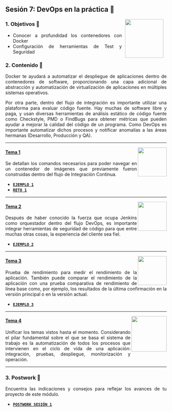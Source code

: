 ## Sesión 7: DevOps en la práctica 🤖

<img src="../images/android-kotlin.png" align="right" height="120" hspace="10">
<div style="text-align: justify;">

### 1. Objetivos :dart: 

- Conocer a profundidad los contenedores con Docker
- Configuración de herramientas de Test y Seguridad

### 2. Contenido :blue_book:

Docker te ayudará a automatizar el despliegue de aplicaciones dentro de contenedores de software, proporcionando una capa adicional de abstracción y automatización de virtualización de aplicaciones en múltiples sistemas operativos. 

Por otra parte, dentro del flujo de integración es importante utilizar una plataforma para evaluar código fuente. Hay muchas de software libre y paga, y usan diversas herramientas de análisis estático de código fuente como Checkstyle, PMD o FindBugs para obtener métricas que pueden ayudar a mejorar la calidad del código de un programa. Como DevOps es importante automatizar dichos procesos y notificar anomalías a las áreas hermanas (Desarrollo, Producción y QA).

---

<img src="images/tools.png" align="right" height="90"> 

#### <ins>Tema 1</ins>

Se detallan los comandos necesarios para poder navegar en un contenedor de imágenes que previamente fueron construidas dentro del flujo de Integración Contínua.

- [**`EJEMPLO 1`**](./Ejemplo-01)
- [**`RETO 1`**](./Reto-01)
---

<img src="images/structure.png" align="right" height="90"> 

#### <ins>Tema 2</ins>

Después de haber conocido la fuerza que ocupa Jenkins como orquestador dentro del flujo DevOps, es importante integrar herramientas de seguridad de código para que entre muchas otras cosas, la experiencia del cliente sea fiel.

- [**`EJEMPLO 2`**](./Ejemplo-02)

---

<img src="images/emulator.jpg" align="right" height="90"> 

#### <ins>Tema 3</ins>

Prueba de rendimiento para medir el rendimiento de la aplicación. También puede comparar el rendimiento de la aplicación con una prueba comparativa de rendimiento de línea base como, por ejemplo, los resultados de la última confirmación en la versión principal o en la versión actual.

- [**`EJEMPLO 3`**](./Reto-02)
---

<img src="images/chaomi.png" align="right" height="110"> 

#### <ins>Tema 4</ins>

Unificar los temas vistos hasta el momento. Considerando el pilar fundamental sobre el que se basa el sistema de trabajo es la automatización de todos los procesos que intervienen en el ciclo de vida de una aplicación: integración, pruebas, despliegue, monitorización y operación.

---

### 3. Postwork :memo:

Encuentra las indicaciones y consejos para reflejar los avances de tu proyecto de este módulo.

- [**`POSTWORK SESIÓN 1`**](./Postwork/)

<br/>


</div>

